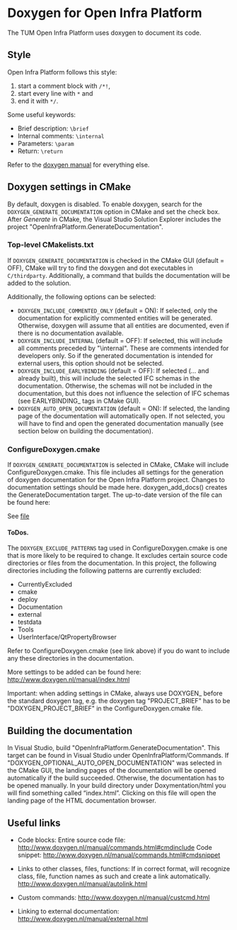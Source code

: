 # Doxygen for Open Infra Platform 

The TUM Open Infra Platform uses doxygen to document its code.

## Style 

Open Infra Platform follows this style: 
1. start a comment block with `/*!`, 
1. start every line with `*` and 
1. end it with `*/`.

Some useful keywords:
- Brief description: `\brief`
- Internal comments: `\internal`
- Parameters: `\param`
- Return: `\return`

Refer to the [doxygen manual](http://www.doxygen.nl/manual) for everything else.

## Doxygen settings in CMake

By default, doxygen is disabled. 
To enable doxygen, search for the `DOXYGEN_GENERATE_DOCUMENTATION` option in CMake and set the check box. 
After *Generate* in CMake, the Visual Studio Solution Explorer includes the project "OpenInfraPlatform.GenerateDocumentation".

### Top-level CMakelists.txt

If `DOXYGEN_GENERATE_DOCUMENTATION` is checked in the CMake GUI (default = OFF), CMake will try to find the doxygen and dot executables in `C/thirdparty`. Additionally, a command that builds the documentation will be added to the solution.

Additionally, the following options can be selected:
- `DOXYGEN_INCLUDE_COMMENTED_ONLY` (default = ON): If selected, only the documentation for explicitly commented entities will be generated. Otherwise, doxygen will assume that all entities are documented, even if there is no documentation available. 
- `DOXYGEN_INCLUDE_INTERNAL` (default = OFF): If selected, this will include all comments preceded by "\internal". These are comments intended for developers only. So if the generated documentation is intended for external users, this option should not be selected.
- `DOXYGEN_INCLUDE_EARLYBINDING` (default = OFF): If selected (... and already built), this will include the selected IFC schemas in the documentation. Otherwise, the schemas will not be included in the documentation, but this does not influence the selection of IFC schemas (see EARLYBINDING_ tags in CMake GUI).
- `DOXYGEN_AUTO_OPEN_DOCUMENTATION` (default = ON): If selected, the landing page of the documentation will automatically open. If not selected, you will have to find and open the generated documentation manually (see section below on building the documentation). 

### ConfigureDoxygen.cmake
If `DOXYGEN_GENERATE_DOCUMENTATION` is selected in CMake, CMake will include ConfigureDoxygen.cmake. This file includes all settings for the generation of doxygen documentation for the Open Infra Platform project. Changes to documentation settings should be made here. doxygen_add_docs() creates the GenerateDocumentation target. The up-to-date version of the file can be found here:

See [file](../../cmake/ConfigureDoxygen.cmake)

#### ToDos.
The `DOXYGEN_EXCLUDE_PATTERNS` tag used in ConfigureDoxygen.cmake is one that is more likely to be required to change.
It excludes certain source code directories or files from the documentation. In this project, the following directories including the following patterns are currently excluded:
- CurrentlyExcluded
- cmake
- deploy
- Documentation
- external
- testdata
- Tools
- UserInterface/QtPropertyBrowser

Refer to ConfigureDoxygen.cmake (see link above) if you do want to include any these directories in the documentation. 

More settings to be added can be found here:
http://www.doxygen.nl/manual/index.html

Important: when adding settings in CMake, always use DOXYGEN_ before the standard doxygen tag, e.g. the doxygen tag "PROJECT_BRIEF" has to be "DOXYGEN_PROJECT_BRIEF" in the ConfigureDoxygen.cmake file.

## Building the documentation
In Visual Studio, build "OpenInfraPlatform.GenerateDocumentation". This target can be found in Visual Studio under OpenInfraPlatform/Commands.
If "DOXYGEN_OPTIONAL_AUTO_OPEN_DOCUMENTATION" was selected in the CMake GUI, the landing pages of the documentation will be opened automatically if the build succeeded.
Otherwise, the documentation has to be opened manually. In your build directory under Doxymentation/html you will find something called “index.html”. Clicking on this file will open the landing page of the HTML documentation browser. 

## Useful links

- Code blocks:
Entire source code file: http://www.doxygen.nl/manual/commands.html#cmdinclude 
Code snippet: http://www.doxygen.nl/manual/commands.html#cmdsnippet 

- Links to other classes, files, functions:
If in correct format, will recognize class, file, function names as such and create a link automatically. 
http://www.doxygen.nl/manual/autolink.html

- Custom commands:
http://www.doxygen.nl/manual/custcmd.html

- Linking to external documentation:
http://www.doxygen.nl/manual/external.html


